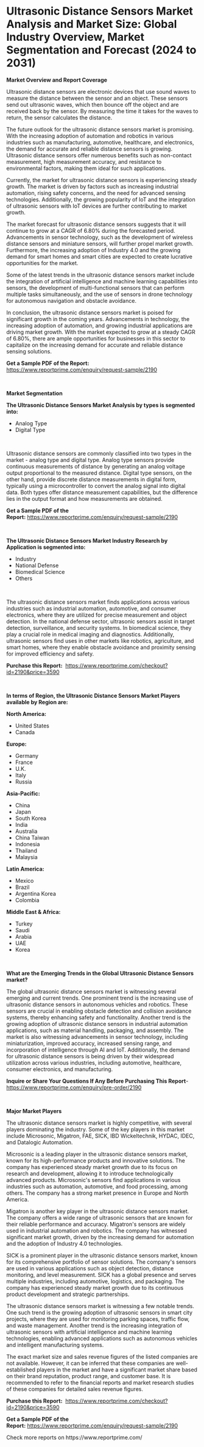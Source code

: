 <p><h1>Ultrasonic Distance Sensors Market Analysis and Market Size: Global Industry Overview, Market Segmentation and Forecast (2024 to 2031)</h1></p><p><strong>Market Overview and Report Coverage</strong></p>
<p><p>Ultrasonic distance sensors are electronic devices that use sound waves to measure the distance between the sensor and an object. These sensors send out ultrasonic waves, which then bounce off the object and are received back by the sensor. By measuring the time it takes for the waves to return, the sensor calculates the distance.</p><p>The future outlook for the ultrasonic distance sensors market is promising. With the increasing adoption of automation and robotics in various industries such as manufacturing, automotive, healthcare, and electronics, the demand for accurate and reliable distance sensors is growing. Ultrasonic distance sensors offer numerous benefits such as non-contact measurement, high measurement accuracy, and resistance to environmental factors, making them ideal for such applications.</p><p>Currently, the market for ultrasonic distance sensors is experiencing steady growth. The market is driven by factors such as increasing industrial automation, rising safety concerns, and the need for advanced sensing technologies. Additionally, the growing popularity of IoT and the integration of ultrasonic sensors with IoT devices are further contributing to market growth.</p><p>The market forecast for ultrasonic distance sensors suggests that it will continue to grow at a CAGR of 6.80% during the forecasted period. Advancements in sensor technology, such as the development of wireless distance sensors and miniature sensors, will further propel market growth. Furthermore, the increasing adoption of Industry 4.0 and the growing demand for smart homes and smart cities are expected to create lucrative opportunities for the market.</p><p>Some of the latest trends in the ultrasonic distance sensors market include the integration of artificial intelligence and machine learning capabilities into sensors, the development of multi-functional sensors that can perform multiple tasks simultaneously, and the use of sensors in drone technology for autonomous navigation and obstacle avoidance.</p><p>In conclusion, the ultrasonic distance sensors market is poised for significant growth in the coming years. Advancements in technology, the increasing adoption of automation, and growing industrial applications are driving market growth. With the market expected to grow at a steady CAGR of 6.80%, there are ample opportunities for businesses in this sector to capitalize on the increasing demand for accurate and reliable distance sensing solutions.</p></p>
<p><strong>Get a Sample PDF of the Report:</strong> <a href="https://www.reportprime.com/enquiry/request-sample/2190">https://www.reportprime.com/enquiry/request-sample/2190</a></p>
<p>&nbsp;</p>
<p><strong>Market Segmentation</strong></p>
<p><strong>The Ultrasonic Distance Sensors Market Analysis by types is segmented into:</strong></p>
<p><ul><li>Analog Type</li><li>Digital Type</li></ul></p>
<p>&nbsp;</p>
<p><p>Ultrasonic distance sensors are commonly classified into two types in the market - analog type and digital type. Analog type sensors provide continuous measurements of distance by generating an analog voltage output proportional to the measured distance. Digital type sensors, on the other hand, provide discrete distance measurements in digital form, typically using a microcontroller to convert the analog signal into digital data. Both types offer distance measurement capabilities, but the difference lies in the output format and how measurements are obtained.</p></p>
<p><strong>Get a Sample PDF of the Report:</strong>&nbsp;<a href="https://www.reportprime.com/enquiry/request-sample/2190">https://www.reportprime.com/enquiry/request-sample/2190</a></p>
<p>&nbsp;</p>
<p><strong>The Ultrasonic Distance Sensors Market Industry Research by Application is segmented into:</strong></p>
<p><ul><li>Industry</li><li>National Defense</li><li>Biomedical Science</li><li>Others</li></ul></p>
<p>&nbsp;</p>
<p><p>The ultrasonic distance sensors market finds applications across various industries such as industrial automation, automotive, and consumer electronics, where they are utilized for precise measurement and object detection. In the national defense sector, ultrasonic sensors assist in target detection, surveillance, and security systems. In biomedical science, they play a crucial role in medical imaging and diagnostics. Additionally, ultrasonic sensors find uses in other markets like robotics, agriculture, and smart homes, where they enable obstacle avoidance and proximity sensing for improved efficiency and safety.</p></p>
<p><strong>Purchase this Report:</strong>&nbsp; <a href="https://www.reportprime.com/checkout?id=2190&price=3590">https://www.reportprime.com/checkout?id=2190&price=3590</a></p>
<p>&nbsp;</p>
<p><strong>In terms of Region, the Ultrasonic Distance Sensors Market Players available by Region are:</strong></p>
<p>
    <p> <strong> North America: </strong>
        <ul>
            <li>United States</li>
            <li>Canada</li>
        </ul>
        </p> 
    <p> <strong> Europe: </strong>
        <ul>
            <li>Germany</li>
            <li>France</li>
            <li>U.K.</li>
            <li>Italy</li>
            <li>Russia</li>
        </ul>
        </p> 
    <p> <strong> Asia-Pacific: </strong>
        <ul>
            <li>China</li>
            <li>Japan</li>
            <li>South Korea</li>
            <li>India</li>
            <li>Australia</li>
            <li>China Taiwan</li>
            <li>Indonesia</li>
            <li>Thailand</li>
            <li>Malaysia</li>
        </ul>
        </p> 
    <p> <strong> Latin America: </strong>
        <ul>
            <li>Mexico</li>
            <li>Brazil</li>
            <li>Argentina Korea</li>
            <li>Colombia</li>
        </ul>
        </p> 
    <p> <strong> Middle East & Africa: </strong>
        <ul>
            <li>Turkey</li>
            <li>Saudi</li>
            <li>Arabia</li>
            <li>UAE</li>
            <li>Korea</li>
        </ul>
    </p>
    </p>
<p>&nbsp;</p>
<p><strong>What are the Emerging Trends in the Global Ultrasonic Distance Sensors market?</strong></p>
<p><p>The global ultrasonic distance sensors market is witnessing several emerging and current trends. One prominent trend is the increasing use of ultrasonic distance sensors in autonomous vehicles and robotics. These sensors are crucial in enabling obstacle detection and collision avoidance systems, thereby enhancing safety and functionality. Another trend is the growing adoption of ultrasonic distance sensors in industrial automation applications, such as material handling, packaging, and assembly. The market is also witnessing advancements in sensor technology, including miniaturization, improved accuracy, increased sensing range, and incorporation of intelligence through AI and IoT. Additionally, the demand for ultrasonic distance sensors is being driven by their widespread utilization across various industries, including automotive, healthcare, consumer electronics, and manufacturing.</p></p>
<p><strong>Inquire or Share Your Questions If Any Before Purchasing This Report</strong>- <a href="https://www.reportprime.com/enquiry/pre-order/2190">https://www.reportprime.com/enquiry/pre-order/2190</a></p>
<p>&nbsp;</p>
<p><strong>Major Market Players</strong></p>
<p><p>The ultrasonic distance sensors market is highly competitive, with several players dominating the industry. Some of the key players in this market include Microsonic, Migatron, FAE, SICK, IBD Wickeltechnik, HYDAC, IDEC, and Datalogic Automation.</p><p>Microsonic is a leading player in the ultrasonic distance sensors market, known for its high-performance products and innovative solutions. The company has experienced steady market growth due to its focus on research and development, allowing it to introduce technologically advanced products. Microsonic's sensors find applications in various industries such as automation, automotive, and food processing, among others. The company has a strong market presence in Europe and North America.</p><p>Migatron is another key player in the ultrasonic distance sensors market. The company offers a wide range of ultrasonic sensors that are known for their reliable performance and accuracy. Migatron's sensors are widely used in industrial automation and robotics. The company has witnessed significant market growth, driven by the increasing demand for automation and the adoption of Industry 4.0 technologies.</p><p>SICK is a prominent player in the ultrasonic distance sensors market, known for its comprehensive portfolio of sensor solutions. The company's sensors are used in various applications such as object detection, distance monitoring, and level measurement. SICK has a global presence and serves multiple industries, including automotive, logistics, and packaging. The company has experienced steady market growth due to its continuous product development and strategic partnerships.</p><p>The ultrasonic distance sensors market is witnessing a few notable trends. One such trend is the growing adoption of ultrasonic sensors in smart city projects, where they are used for monitoring parking spaces, traffic flow, and waste management. Another trend is the increasing integration of ultrasonic sensors with artificial intelligence and machine learning technologies, enabling advanced applications such as autonomous vehicles and intelligent manufacturing systems.</p><p>The exact market size and sales revenue figures of the listed companies are not available. However, it can be inferred that these companies are well-established players in the market and have a significant market share based on their brand reputation, product range, and customer base. It is recommended to refer to the financial reports and market research studies of these companies for detailed sales revenue figures.</p></p>
<p><strong>Purchase this Report:</strong>&nbsp;&nbsp;<a href="https://www.reportprime.com/checkout?id=2190&price=3590">https://www.reportprime.com/checkout?id=2190&price=3590</a></p>
<p></p>
<p><strong>Get a Sample PDF of the Report:</strong>&nbsp;<a href="https://www.reportprime.com/enquiry/request-sample/2190">https://www.reportprime.com/enquiry/request-sample/2190</a></p>
<p>Check more reports on https://www.reportprime.com/</p>